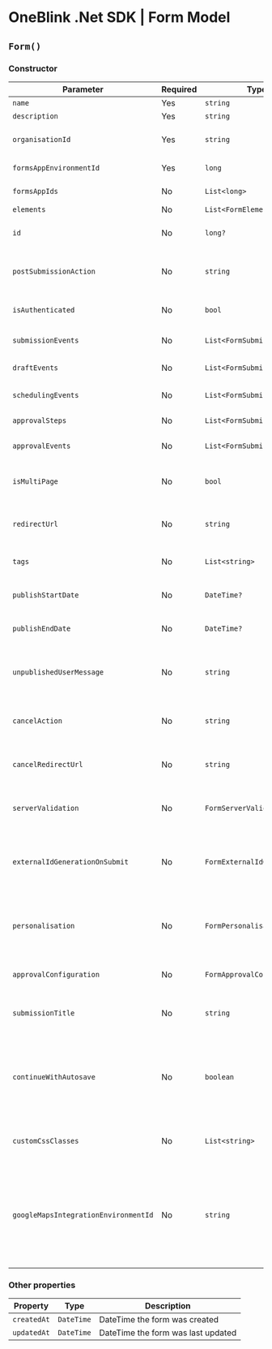 # OneBlink .Net SDK | Form Model

## `Form()`

### Constructor

| Parameter                            | Required | Type                        | Description                                                                                                                                                           | Default Value                     |
| ------------------------------------ | -------- | --------------------------- | --------------------------------------------------------------------------------------------------------------------------------------------------------------------- | --------------------------------- |
| `name`                               | Yes      | `string`                    |                                                                                                                                                                       |                                   |
| `description`                        | Yes      | `string`                    |                                                                                                                                                                       |                                   |
| `organisationId`                     | Yes      | `string`                    | Id of the organisation this form is associated too                                                                                                                    |                                   |
| `formsAppEnvironmentId`              | Yes      | `long`                      | Id of the environment this form is part of                                                                                                                            |                                   |
| `formsAppIds`                        | No       | `List<long>`                | List of Form Apps id's                                                                                                                                                | `new List<long>()`                |
| `elements`                           | No       | `List<FormElement>`         | List of FormElement's                                                                                                                                                 | `new List<FormElement>()`         |
| `id`                                 | No       | `long?`                     | Will be assigned by OneBlink when form is creating                                                                                                                    | `null`                            |
| `postSubmissionAction`               | No       | `string`                    | Allowed values of "BACK", "URL", "CLOSE", "FORMS_LIBRARY"                                                                                                             | `"FORMS_LIBRARY"`                 |
| `isAuthenticated`                    | No       | `bool`                      | Determines if only authenticated users can access the form                                                                                                            | `true`                            |
| `submissionEvents`                   | No       | `List<FormSubmissionEvent>` | List of Form submission events                                                                                                                                        | `new List<FormSubmissionEvent>()` |
| `draftEvents`                        | No       | `List<FormSubmissionEvent>` | List of Form draft events                                                                                                                                             | `new List<FormSubmissionEvent>()` |
| `schedulingEvents`                   | No       | `List<FormSubmissionEvent>` | List of Form scheduling events                                                                                                                                        | `new List<FormSubmissionEvent>()` |
| `approvalSteps`                      | No       | `List<FormSubmissionEvent>` | List of Form approval steps                                                                                                                                           | `new List<FormApprovalStep>()`    |
| `approvalEvents`                     | No       | `List<FormSubmissionEvent>` | List of Form approval events                                                                                                                                          | `new List<FormSubmissionEvent>()` |
| `isMultiPage`                        | No       | `bool`                      | Determines if this form a single page form or multi page form                                                                                                         | `false`                           |
| `redirectUrl`                        | No       | `string`                    | URL to be redirected too, only applies if `postSubmissionAction` is "URL"                                                                                             | `null`                            |
| `tags`                               | No       | `List<string>`              | List of tags to be associated with the form                                                                                                                           | `new List<string>()`              |
| `publishStartDate`                   | No       | `DateTime?`                 | DateTime the form should become available                                                                                                                             | `null`                            |
| `publishEndDate`                     | No       | `DateTime?`                 | DateTime the form should become unavailable                                                                                                                           | `null`                            |
| `unpublishedUserMessage`             | No       | `string`                    | The message to be shown to forms users when the form is not in the published time window                                                                              | `null`                            |
| `cancelAction`                       | No       | `string`                    | Allowed values of "BACK", "URL", "CLOSE", "FORMS_LIBRARY"                                                                                                             | `"BACK"`                          |
| `cancelRedirectUrl`                  | No       | `string`                    | URL to be redirected too, only applies if `cancelAction` is "URL"                                                                                                     | `null`                            |
| `serverValidation`                   | No       | `FormServerValidation`      | Optional configuration for form submission validation                                                                                                                 | `null`                            |
| `externalIdGenerationOnSubmit`       | No       | `FormExternalIdGeneration`  | Optional configuration for generating externalId after serverValidation but before submission                                                                         | `null`                            |
| `personalisation`                    | No       | `FormPersonalisation`       | Optional configuration for prefilling elements or generating new elements on form load                                                                                | `null`                            |
| `approvalConfiguration`              | No       | `FormApprovalConfiguration` | Optional configuration for approvals                                                                                                                                  | `null`                            |
| `submissionTitle`                    | No       | `string`                    | Optional configuration for the default submission title                                                                                                               | `null`                            |
| `continueWithAutosave`               | No       | `boolean`                   | Whether or not viewing the form should auto-continue with autosave data when available rather than prompting the user title                                           | `false`                           |
| `customCssClasses`                   | No       | `List<string>`              | Custom CSS classes that will be added to the form during rendering                                                                                                    | `new List<string>()`              |
| `googleMapsIntegrationEnvironmentId` | No       | `string`                    | Optional configuration to allow "Show Street Address" on "Location" Elements to work with "Text" elements. You must have a Google Maps Integration setup to use this. | `null`                            |

### Other properties

| Property    | Type       | Description                        |
| ----------- | ---------- | ---------------------------------- |
| `createdAt` | `DateTime` | DateTime the form was created      |
| `updatedAt` | `DateTime` | DateTime the form was last updated |
